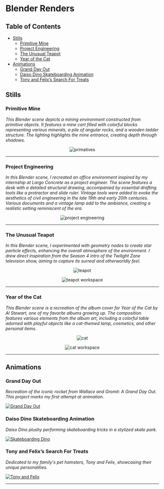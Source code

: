 # Blender Renders

## Table of Contents

- [Stills](#stills)
  - [Primitive Mine](#primitive-mine)
  - [Project Engineering](#project-engineering)
  - [The Unusual Teapot](#the-unusual-teapot)
  - [Year of the Cat](#year-of-the-cat)
- [Animations](#animations)
  - [Grand Day Out](#grand-day-out)
  - [Daiso Dino Skateboarding Animation](#daiso-dino-skateboarding-animation)
  - [Tony and Felix’s Search For Treats](#tony-and-felixs-search-for-treats)

## Stills

### Primitive Mine
*This Blender scene depicts a mining environment constructed from primitive objects. It features a mine cart filled with colorful blocks representing various minerals, a pile of angular rocks, and a wooden ladder structure. The lighting highlights the mine entrance, creating depth through shadows.*

<p align="center">
  <img src="assets/Primatives Mine.png?raw=true" alt="primatives"/>
</p>

---

### Project Engineering
*In this Blender scene, I recreated an office environment inspired by my internship at Largo Concrete as a project engineer. The scene features a desk with a detailed structural drawing, accompanied by essential drafting tools like a protractor and slide ruler. Vintage tools were added to evoke the aesthetics of civil engineering in the late 19th and early 20th centuries. Various documents and a vintage lamp add to the ambiance, creating a realistic setting reminiscent of the era.*

<p align="center">
  <img src="assets/ProjectEngineering.png?raw=true" alt="project engineering"/>
</p>

---

### The Unusual Teapot
*In this Blender scene, I experimented with geometry nodes to create star particle effects, enhancing the overall atmosphere of the environment. I drew direct inspiration from the Season 4 intro of the Twilight Zone television show, aiming to capture its surreal and otherworldly feel.*

<p align="center">
  <img src="assets/Unsual_Teapot.jpg?raw=true" alt="teapot" />
</p>
<p align="center">
  <img src="assets/Unusual_Teapot_Workspace_Screenshot.JPG?raw=true" alt="teapot workspace"/>
</p>

---

### Year of the Cat
*This Blender scene is a recreation of the album cover for Year of the Cat by Al Stewart, one of my favorite albums growing up. The composition features various elements from the album art, including a colorful table adorned with playful objects like a cat-themed lamp, cosmetics, and other personal items.*

<p align="center">
  <img src="assets/YearOfTheCat.jpg?raw=true" alt="cat" />
</p>
<p align="center">
  <img src="assets/CatWorkspace.png?raw=true" alt="cat workspace" />
</p>

---

## Animations

### Grand Day Out
*Recreation of the iconic rocket from Wallace and Gromit: A Grand Day Out. This project marks my first attempt at animation.*

[![Grand Day Out](assets/RocketThumbnail.png)](https://youtu.be/r2EGDPWhdvI) 

### Daiso Dino Skateboarding Animation
*Daiso Dino plushy performing skateboarding tricks in a stylized skate park.*

[![Skateboarding Dino](assets/SkateboardDinoThumbnail.png)](https://www.youtube.com/watch?v=fYp3SVGhLYk) 

### Tony and Felix’s Search For Treats
*Dedicated to my family's pet hamsters, Tony and Felix, showcasing their unique personalities.*

[![Tony and Felix](assets/HamsterThumbnail.png)](https://youtu.be/Y3emEKNmzzA) 

---
